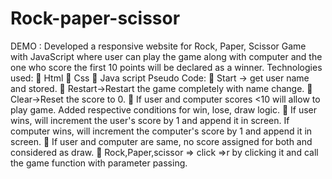 # Rock-paper-scissor
DEMO :
Developed a responsive website for Rock, Paper, Scissor Game with
JavaScript where user can play the game along with computer and the one
who score the first 10 points will be declared as a winner.
Technologies used:
 Html
 Css
 Java script
Pseudo Code: 
 Start -> get user name and stored.
 Restart->Restart the game completely with name change.
 Clear->Reset the score to 0.
 If user and computer scores <10 will allow to play game. Added respective conditions for win, lose, draw logic.
 If user wins, will increment the user's score by 1 and append it in screen. If computer wins, will increment 
the computer's score by 1 and append it in screen.
 If user and computer are same, no score assigned for both and considered as draw.
 Rock,Paper,scissor => click =>r by clicking it and call the game function with parameter passing.
